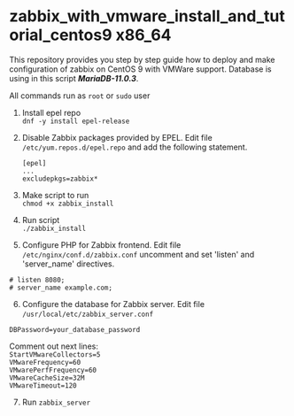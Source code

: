# zabbix_with_vmware_install_and_tutorial_centos9 x86_64
This repository provides you step by step guide how to deploy and make configuration of zabbix on CentOS 9 with VMWare support. Database is using in this script **_MariaDB-11.0.3_**.

All commands run as `root` or `sudo` user

1. Install epel repo <br/>
  `dnf -y install epel-release` 

2. Disable Zabbix packages provided by EPEL. Edit file `/etc/yum.repos.d/epel.repo` and add the following statement. <br/>

   `[epel]`<br/>
  ` ... `<br/>
   `excludepkgs=zabbix*`

3. Make script to run <br/>
   `chmod +x zabbix_install`

4. Run script <br/>
   `./zabbix_install`

5.  Configure PHP for Zabbix frontend.
Edit file `/etc/nginx/conf.d/zabbix.conf` uncomment and set 'listen' and 'server_name' directives. <br/>

`# listen 8080;` <br/>
`# server_name example.com;` <br/>

6.  Configure the database for Zabbix server. Edit file `/usr/local/etc/zabbix_server.conf` <br/>

`DBPassword=your_database_password`  <br/>

Comment out next lines: <br/>
`StartVMwareCollectors=5` <br/>
`VMwareFrequency=60` <br/>
`VMwarePerfFrequency=60` <br/>
`VMwareCacheSize=32M` <br/>
`VMwareTimeout=120` <br/>

7. Run `zabbix_server`
